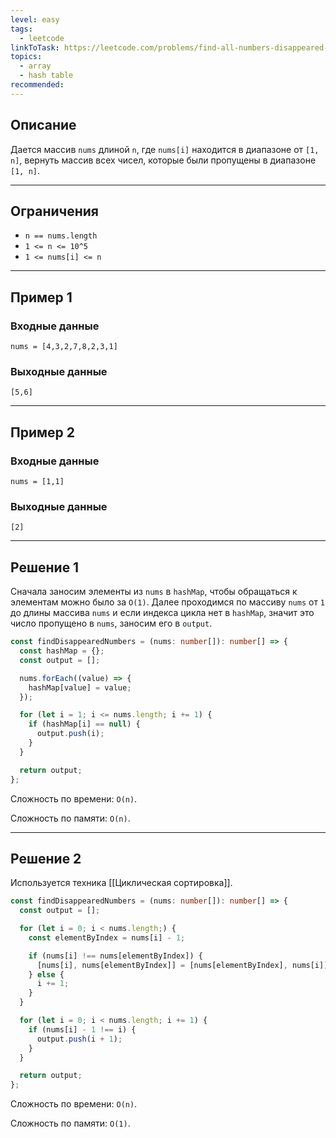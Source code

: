 ```yaml
---
level: easy
tags:
  - leetcode
linkToTask: https://leetcode.com/problems/find-all-numbers-disappeared-in-an-array/description/
topics:
  - array
  - hash table
recommended:
---
```

## Описание

Дается массив `nums` длиной `n`, где `nums[i]` находится в диапазоне от `[1, n]`, вернуть массив всех чисел, которые были пропущены в диапазоне `[1, n]`.

---
## Ограничения

- `n == nums.length`
- `1 <= n <= 10^5`
- `1 <= nums[i] <= n`

---
## Пример 1

### Входные данные

```
nums = [4,3,2,7,8,2,3,1]
```
### Выходные данные

```
[5,6]
```

---
## Пример 2

### Входные данные

```
nums = [1,1]
```
### Выходные данные

```
[2]
```

---
## Решение 1

Сначала заносим элементы из `nums` в `hashMap`, чтобы обращаться к элементам можно было за `O(1)`. Далее проходимся по массиву `nums` от `1` до длины массива `nums` и если индекса цикла нет в `hashMap`, значит это число пропущено в `nums`, заносим его в `output`.

```typescript
const findDisappearedNumbers = (nums: number[]): number[] => {
  const hashMap = {};
  const output = [];

  nums.forEach((value) => {
    hashMap[value] = value;
  });

  for (let i = 1; i <= nums.length; i += 1) {
    if (hashMap[i] == null) {
      output.push(i);
    }
  }

  return output;
};
```

Сложность по времени: `O(n)`.

Сложность по памяти: `O(n)`.

---
## Решение 2

Используется техника [[Циклическая сортировка]].

```typescript
const findDisappearedNumbers = (nums: number[]): number[] => {
  const output = [];

  for (let i = 0; i < nums.length;) {
    const elementByIndex = nums[i] - 1;

    if (nums[i] !== nums[elementByIndex]) {
      [nums[i], nums[elementByIndex]] = [nums[elementByIndex], nums[i]];
    } else {
      i += 1;
    }
  }

  for (let i = 0; i < nums.length; i += 1) {
    if (nums[i] - 1 !== i) {
      output.push(i + 1);
    }
  }

  return output;
};
```

Сложность по времени: `O(n)`.

Сложность по памяти: `O(1)`.